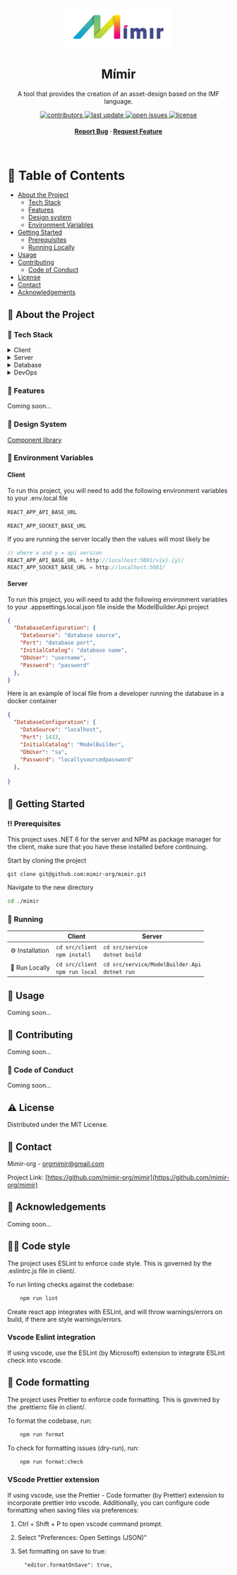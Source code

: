 <div align="center">

  <img src="src/client/src/assets/icons/mimir/mimirDarkLogo.png" alt="logo" width="250" height="auto" />
  <h1>Mímir</h1>
  
  <p>
    A tool that provides the creation of an asset-design based on the IMF language. 
  </p>

<!-- Badges -->
<p>
  <a href="https://github.com/mimir-org/mimir/graphs/contributors">
    <img src="https://img.shields.io/github/contributors/mimir-org/typelibrary" alt="contributors" />
  </a>
  <a href="https://github.com/mimir-org/mimir/commits/main">
    <img src="https://img.shields.io/github/last-commit/mimir-org/typelibrary" alt="last update" />
  </a>
  <a href="https://github.com/mimir-org/mimir/issues/">
    <img src="https://img.shields.io/github/issues/mimir-org/typelibrary" alt="open issues" />
  </a>
  <a href="https://github.com/mimir-org/mimir/blob/master/LICENSE">
    <img src="https://img.shields.io/github/license/mimir-org/typelibrary.svg" alt="license" />
  </a>
</p>
   
<h4>
    <a href="https://github.com/mimir-org/mimir/issues">Report Bug</a>
  <span> · </span>
    <a href="https://github.com/mimir-org/mimir/issues">Request Feature</a>
  </h4>
</div>

<br />

<!-- Table of Contents -->

# :notebook_with_decorative_cover: Table of Contents

- [About the Project](#star2-about-the-project)
  - [Tech Stack](#space_invader-tech-stack)
  - [Features](#dart-features)
  - [Design system](#art-design-system)
  - [Environment Variables](#key-environment-variables)
- [Getting Started](#toolbox-getting-started)
  - [Prerequisites](#bangbang-prerequisites)
  - [Running Locally](#running-running)
- [Usage](#eyes-usage)
- [Contributing](#wave-contributing)
  - [Code of Conduct](#scroll-code-of-conduct)
- [License](#warning-license)
- [Contact](#handshake-contact)
- [Acknowledgements](#gem-acknowledgements)

<!-- About the Project -->

## :star2: About the Project

<!-- TechStack -->

### :space_invader: Tech Stack

<details>
  <summary>Client</summary>
  <ul>
    <li><a href="https://www.typescriptlang.org/">Typescript</a></li>
    <li><a href="https://reactjs.org/">React.js</a></li>
    <li><a href="https://react-redux.js.org/">React Redux</a></li>
    <li><a href="https://redux-toolkit.js.org/">Redux Toolkit</a></li>
    <li><a href="https://reactflow.dev/">React Flow</a></li>
   <li><a href="https://redux-saga.js.org/">Redux-Saga</a></li>
    <li><a href="https://atomiks.github.io/tippyjs/">Tippy.js</a></li>
    <li><a href="https://styled-components.com/">styled-components</a></li>
  </ul>
</details>

<details>
  <summary>Server</summary>
  <ul>
    <li><a href="https://dotnet.microsoft.com/en-us/languages/csharp">C#</a></li>
    <li><a href="https://docs.microsoft.com/en-us/aspnet/core/">ASP.NET</a></li>
    <li><a href="https://docs.microsoft.com/en-us/azure/active-directory/develop/">MSAL.NET</a></li>
    <li><a href="https://www.newtonsoft.com/json">Json.NET</a></li>    
    <li><a href="https://docs.microsoft.com/en-us/ef/">Entity Framework</a></li>
    <li><a href="https://automapper.org/">AutoMapper</a></li>
    <li><a href="https://xunit.net/">xUnit.NET</a></li>  
    <li><a href="https://github.com/domaindrivendev/Swashbuckle.AspNetCore">Swashbuckle</a></li>    
    <li><a href="https://github.com/pankleks/TypeScriptBuilder">TypeScriptBuilder</a></li>
  </ul>
</details>

<details>
<summary>Database</summary>
  <ul>
    <li><a href="https://www.microsoft.com/en-us/sql-server/">MSSQL</a></li>
  </ul>
</details>

<details>
<summary>DevOps</summary>
  <ul>
    <li><a href="https://www.docker.com/">Docker</a></li>
    <li><a href="https://github.com/features/actions">Github Actions</a></li>
    <li><a href="https://www.terraform.io/">Terraform</a></li>
  </ul>
</details>

<!-- Features -->

### :dart: Features

Coming soon...

<!-- Design System -->

### :art: Design System

<a href="https://github.com/mimir-org/mimir/tree/main/src/client/src/compLibrary">Component library</a>

<!-- Env Variables -->

### :key: Environment Variables

#### Client

To run this project, you will need to add the following environment variables to your .env.local file

`REACT_APP_API_BASE_URL`

`REACT_APP_SOCKET_BASE_URL`

If you are running the server locally then the values will most likely be

```js
// where x and y = api version
REACT_APP_API_BASE_URL = http://localhost:5001/v{x}.{y}/
REACT_APP_SOCKET_BASE_URL = http://localhost:5001/
```

#### Server

To run this project, you will need to add the following environment variables to your .appsettings.local.json file inside the ModelBuilder.Api project

```json
{
  "DatabaseConfiguration": {
    "DataSource": "database source",
    "Port": "database port",
    "InitialCatalog": "database name",
    "DbUser": "username",
    "Password": "password"
  },
}
```

Here is an example of local file from a developer running the database in a docker container

```json
{
  "DatabaseConfiguration": {
    "DataSource": "localhost",
    "Port": 1433,
    "InitialCatalog": "ModelBuilder",
    "DbUser": "sa",
    "Password": "locallysourcedpassword"
  },
  
}
```

<!-- Getting Started -->

## :toolbox: Getting Started

<!-- Prerequisites -->

### :bangbang: Prerequisites

This project uses .NET 6 for the server and NPM as package manager for the client,
make sure that you have these installed before continuing.

Start by cloning the project

```git
git clone git@github.com:mimir-org/mimir.git
```

Navigate to the new directory

```bash
cd ./mimir
```

<!-- Running Locally -->

### :running: Running

|                       | Client                                 | Server                                              |
| --------------------- | -------------------------------------- | --------------------------------------------------- |
| :gear: Installation   | `cd src/client` <br /> `npm install`   | `cd src/service` <br /> `dotnet build`               |
| :running: Run Locally | `cd src/client` <br /> `npm run local` | `cd src/service/ModelBuilder.Api` <br /> `dotnet run` |

<!-- Usage -->

## :eyes: Usage

Coming soon...

<!-- Contributing -->

## :wave: Contributing

Coming soon...

<!-- Code of Conduct -->

### :scroll: Code of Conduct

Coming soon...

<!-- License -->

## :warning: License

Distributed under the MIT License. 

<!-- Contact -->

## :handshake: Contact

Mimir-org - orgmimir@gmail.com

Project Link: [https://github.com/mimir-org/mimir](https://github.com/mimir-org/mimir)

<!-- Acknowledgments -->

## :gem: Acknowledgements

Coming soon...

## 💅🏻 Code style

The project uses ESLint to enforce code style. This is governed by the .eslintrc.js file in client/.

To run linting checks against the codebase:

```bash
    npm run lint
```

Create react app integrates with ESLint, and will throw warnings/errors on build, if there are style warnings/errors.

### Vscode Eslint integration

If using vscode, use the ESLint (by Microsoft) extension to integrate ESLint check into vscode.

## 📏 Code formatting

The project uses Prettier to enforce code formatting. This is governed by the .prettierrc file in client/.

To format the codebase, run:

```bash
    npm run format
```

To check for formatting issues (dry-run), run:

```bash
    npm run format:check
```

### VScode Prettier extension

If using vscode, use the Prettier - Code formatter (by Prettier) extension to incorporate prettier into vscode. Additionally, you can configure code formatting when saving files via preferences:

1.  Ctrl + Shift + P to open vscode command prompt.
2.  Select "Preferences: Open Settings (JSON)"
3.  Set formatting on save to true:

          "editor.formatOnSave": true,

